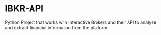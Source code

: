 # IBKR-API
Python Project that works with Interactive Brokers and their API to analyze and extract financial information from the platform
